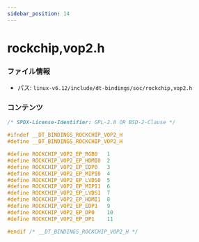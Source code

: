 ```yaml
---
sidebar_position: 14
---
```

# rockchip,vop2.h

### ファイル情報

- パス: `linux-v6.12/include/dt-bindings/soc/rockchip,vop2.h`

### コンテンツ

```h
/* SPDX-License-Identifier: GPL-2.0 OR BSD-2-Clause */

#ifndef __DT_BINDINGS_ROCKCHIP_VOP2_H
#define __DT_BINDINGS_ROCKCHIP_VOP2_H

#define ROCKCHIP_VOP2_EP_RGB0	1
#define ROCKCHIP_VOP2_EP_HDMI0	2
#define ROCKCHIP_VOP2_EP_EDP0	3
#define ROCKCHIP_VOP2_EP_MIPI0	4
#define ROCKCHIP_VOP2_EP_LVDS0	5
#define ROCKCHIP_VOP2_EP_MIPI1	6
#define ROCKCHIP_VOP2_EP_LVDS1	7
#define ROCKCHIP_VOP2_EP_HDMI1	8
#define ROCKCHIP_VOP2_EP_EDP1	9
#define ROCKCHIP_VOP2_EP_DP0	10
#define ROCKCHIP_VOP2_EP_DP1	11

#endif /* __DT_BINDINGS_ROCKCHIP_VOP2_H */

```

